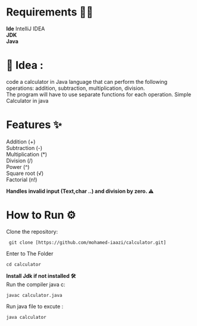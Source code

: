 
# Requirements 🧑‍💻

**Ide** IntelliJ IDEA <br/>
**JDK**<br/>
**Java**<br/>

# 🚀  Idea :
code a calculator in Java language that can perform the following operations: 
addition, subtraction, multiplication, division. <br/>The program will
have to use separate functions for each operation.
Simple Calculator in java 
 

# Features ✨
Addition (+) <br/>
Subtraction (-)  <br/>
Multiplication (*)  <br/>
Division (/)  <br/>
Power (^)  <br/>
Square root (√)  <br/>
Factorial (n!)  <br/>

**Handles invalid input (Text,char ..)  and division by zero. ⚠️**

# How to Run ⚙️
Clone the repository:<br/>
```
 git clone [https://github.com/mohamed-iaazi/calculator.git]
```
Enter to The Folder 
```
cd calculator
```


**Install Jdk if not installed  🛠️** <br/>
Run the compiler java c:<br/>
```
javac calculator.java 
```
Run  java file to excute  :<br/>
```
java calculator
```



